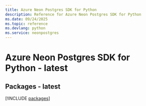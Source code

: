 ```yaml
---
title: Azure Neon Postgres SDK for Python
description: Reference for Azure Neon Postgres SDK for Python
ms.date: 09/24/2025
ms.topic: reference
ms.devlang: python
ms.service: neonpostgres
---
```

# Azure Neon Postgres SDK for Python - latest
## Packages - latest
[!INCLUDE [packages](neon-postgres-index.md)]